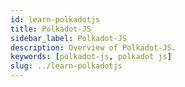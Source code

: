```yaml
---
id: learn-polkadotjs
title: Polkadot-JS
sidebar_label: Polkadot-JS
description: Overview of Polkadot-JS.
keywords: [polkadot-js, polkadot js]
slug: ../learn-polkadotjs
---
```





<MessageBox message="Polkadot-JS is for developers and power users only. If you need help using the Polkadot-JS UI, you can contact the
[Polkadot Support Team](https://support.polkadot.network/support/home). For more user-friendly tools
see the [wallets](../general/wallets-and-extensions.md), [apps](./apps-index) and [dashboard](./dashboards-index) pages." />

<!-- TODO: INDEX CARDS -->

